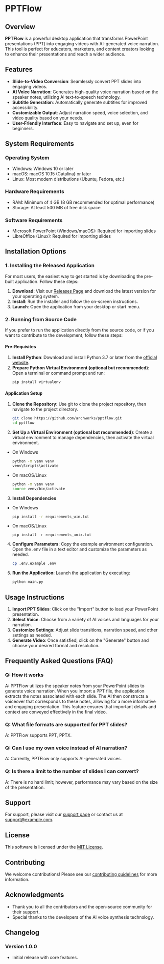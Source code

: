 # PPTFlow

## Overview

**PPTFlow** is a powerful desktop application that transforms PowerPoint presentations (PPT) into engaging videos with AI-generated voice narration. This tool is perfect for educators, marketers, and content creators looking to enhance their presentations and reach a wider audience.

## Features
- **Slide-to-Video Conversion**: Seamlessly convert PPT slides into engaging videos.
- **AI Voice Narration**: Generates high-quality voice narration based on the speaker notes, utilizing AI text-to-speech technology.
- **Subtitle Generation**: Automatically generate subtitles for improved accessibility.
- **Customizable Output**: Adjust narration speed, voice selection, and video quality based on your needs.
- **User-Friendly Interface**: Easy to navigate and set up, even for beginners.

## System Requirements
### Operating System
* Windows: Windows 10 or later
* macOS: macOS 10.15 (Catalina) or later
* Linux: Most modern distributions (Ubuntu, Fedora, etc.)
### Hardware Requirements
* RAM: Minimum of 4 GB (8 GB recommended for optimal performance)
* Storage: At least 500 MB of free disk space
### Software Requirements
* Microsoft PowerPoint (Windows/macOS): Required for importing slides
* LibreOffice (Linux): Required for importing slides

## Installation Options
### 1. Installing the Released Application
For most users, the easiest way to get started is by downloading the pre-built application. Follow these steps:

1. **Download**: Visit our [Releases Page](https://github.com/archworks/pptflow/releases) and download the latest version for your operating system.
2. **Install**: Run the installer and follow the on-screen instructions.
3. **Launch**: Open the application from your desktop or start menu.

### 2. Running from Source Code
If you prefer to run the application directly from the source code, or if you want to contribute to the development, follow these steps:

#### Pre-Requisites

1. **Install Python**: Download and install Python 3.7 or later from the [official website](https://www.python.org/downloads/).
2. **Prepare Python Virtual Environment (optional but recommended)**: Open a terminal or command prompt and run:
    ```bash
    pip install virtualenv
    ``` 

#### Application Setup
1. **Clone the Repository**: Use git to clone the project repository, then navigate to the project directory.
    ```bash
    git clone https://github.com/archworks/pptflow.git
    cd pptflow
    ```
2. **Set Up a Virtual Environment (optional but recommended)**: Create a virtual environment to manage dependencies, then activate the virtual environment.
* On Windows
    ```bash
    python -m venv venv
    venv\Scripts\activate
    ``` 
* On macOS/Linux
    ```bash
    python -m venv venv
    source venv/bin/activate
    ``` 
3. **Install Dependencies**
* On Windows
    ```bash
    pip install -r requirements_win.txt
    ```
* On macOS/Linux  
    ```
    pip install -r requirements_unix.txt
    ```
4. **Configure Parameters**: Copy the example environment configuration. Open the .env file in a text editor and customize the parameters as needed.
    ```bash
    cp .env.example .env
    ```
5. **Run the Application**: Launch the application by executing:
    ```bash
    python main.py
    ```    

## Usage Instructions

1. **Import PPT Slides**: Click on the "Import" button to load your PowerPoint presentation.
2. **Select Voice**: Choose from a variety of AI voices and languages for your narration.
3. **Customize Settings**: Adjust slide transitions, narration speed, and other settings as needed.
4. **Generate Video**: Once satisfied, click on the "Generate" button and choose your desired format and resolution.

## Frequently Asked Questions (FAQ)
### Q: How it works
A: PPTFlow utilizes the speaker notes from your PowerPoint slides to generate voice narration. When you import a PPT file, the application extracts the notes associated with each slide. The AI then constructs a voiceover that corresponds to these notes, allowing for a more informative and engaging presentation. This feature ensures that important details and context are conveyed effectively in the final video.

### Q: What file formats are supported for PPT slides?
A: PPTFlow supports PPT, PPTX.

### Q: Can I use my own voice instead of AI narration?
A: Currently, PPTFlow only supports AI-generated voices.

### Q: Is there a limit to the number of slides I can convert?
A: There is no hard limit; however, performance may vary based on the size of the presentation.

## Support

For support, please visit our [support page](#) or contact us at [support@example.com](mailto:support@example.com).

## License

This software is licensed under the [MIT License](LICENSE).

## Contributing

We welcome contributions! Please see our [contributing guidelines](CONTRIBUTING.md) for more information.

## Acknowledgments

- Thank you to all the contributors and the open-source community for their support.
- Special thanks to the developers of the AI voice synthesis technology.

## Changelog

### Version 1.0.0
- Initial release with core features.
